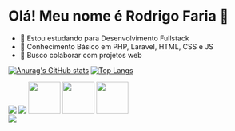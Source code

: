 
# Olá! Meu nome é Rodrigo Faria 👋

- 🔭 Estou estudando para Desenvolvimento Fullstack
- 🌱 Conhecimento Básico em PHP, Laravel, HTML, CSS e JS
- 👯 Busco colaborar com projetos web


[![Anurag's GitHub stats](https://github-readme-stats.vercel.app/api?username=rodrigo-fullstack&show_icons=true&theme=dark&locale=pt-br)](https://github.com/anuraghazra/github-readme-stats) [![Top Langs](https://github-readme-stats.vercel.app/api/top-langs/?username=rodrigo-fullstack&theme=dark&locale=pt-br&layout=compact)](https://github.com/anuraghazra/github-readme-stats)

<div class="img-container">        
  
  <img src="https://cdn.jsdelivr.net/gh/devicons/devicon@latest/icons/php/php-original.svg"/>        

  <img src="https://cdn.jsdelivr.net/gh/devicons/devicon@latest/icons/laravel/laravel-original.svg" />

  <img src="https://cdn.jsdelivr.net/gh/devicons/devicon@latest/icons/javascript/javascript-original.svg" width = "64px"/>
  
  <img src="https://cdn.jsdelivr.net/gh/devicons/devicon@latest/icons/html5/html5-original.svg" class="w-64px"/>

  <img src="https://cdn.jsdelivr.net/gh/devicons/devicon@latest/icons/css3/css3-original.svg" width = "64px"/>          
</div>

<a href = "https://www.linkedin.com/in/rodrigo-pereira-faria-74600625a/" target="_blank">
  <img src="https://img.shields.io/badge/LinkedIn-0077B5?style=for-the-badge&logo=linkedin&logoColor=white">
</a>
          
<style>
  .w-64px{
    width: 64px;
  }
</style>
